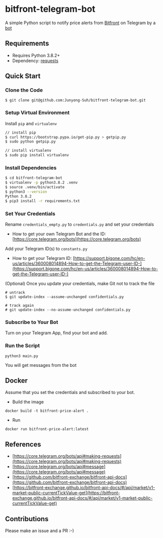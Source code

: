 # bitfront-telegram-bot

A simple Python script to notify price alerts from [Bitfront](https://www.bitfront.me/) on Telegram by a [bot](https://t.me/bitfront_price_bot)

## Requirements

* Requires Python 3.8.2+
* Dependency: [requests](https://requests.readthedocs.io/en/master/)

## Quick Start

### Clone the Code

```
$ git clone git@github.com:Junyong-Suh/bitfront-telegram-bot.git
```

### Setup Virtual Environment

Install `pip` and `virtualenv`

```bash
// install pip
$ curl https://bootstrap.pypa.io/get-pip.py > getpip.py
$ sudo python getpip.py

// install virtualenv
$ sudo pip install virtualenv
```

### Install Dependencies

```bash
$ cd bitfront-telegram-bot
$ virtualenv -p python3.8.2 .venv
$ source .venv/bin/activate
$ python3 --version
Python 3.8.2
$ pip3 install -r requirements.txt
```

### Set Your Credentials

Rename `credentials_empty.py` to `credentials.py` and set your credentials

* How to get your own Telegram Bot and the ID: [https://core.telegram.org/bots](https://core.telegram.org/bots)

Add your Telegram ID(s) to `constants.py`

* How to get your Telegram ID: [https://support.bigone.com/hc/en-us/articles/360008014894-How-to-get-the-Telegram-user-ID-](https://support.bigone.com/hc/en-us/articles/360008014894-How-to-get-the-Telegram-user-ID-)

(Optional) Once you update your credentials, make Git not to track the file

```
# untrack
$ git update-index --assume-unchanged confidentials.py

# track again
# git update-index --no-assume-unchanged confidentials.py
```

### Subscribe to Your Bot

Turn on your Telegram App, find your bot and add.

### Run the Script

```
python3 main.py
```
You will get messages from the bot

## Docker

Assume that you set the credentials and subscribed to your bot. 

* Build the image

```
docker build -t bitfront-price-alert .
```

* Run 

```
docker run bitfront-price-alert:latest
```

## References
* [https://core.telegram.org/bots/api#making-requests](https://core.telegram.org/bots/api#making-requests)
* [https://core.telegram.org/bots/api#message](https://core.telegram.org/bots/api#message)
* [https://github.com/bitfront-exchange/bitfront-api-docs](https://github.com/bitfront-exchange/bitfront-api-docs)
* [https://bitfront-exchange.github.io/bitfront-api-docs/#/api/market/v1-market-public-currentTickValue-get](https://bitfront-exchange.github.io/bitfront-api-docs/#/api/market/v1-market-public-currentTickValue-get)

## Contributions

Please make an issue and a PR :-)
